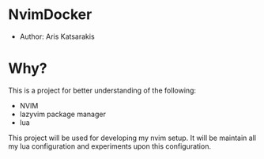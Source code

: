 # NvimDocker
- Author: Aris Katsarakis

# Why? 
This is a project for better understanding of the following: 
  - NVIM 
  - lazyvim package manager
  - lua 

This project will be used for developing my nvim setup. 
It will be maintain all my lua configuration and experiments upon this configuration. 
